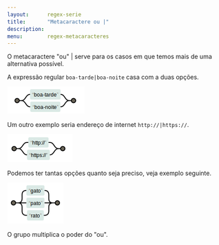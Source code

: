```yaml
---
layout:      regex-serie
title:       "Metacaractere ou |"
description: 
menu:        regex-metacaracteres
---
```


O metacaractere "ou" | serve para os casos em que temos mais de uma alternativa possível.

A expressão regular `boa-tarde|boa-noite` casa com a duas opções.

![Figura ilustrando o metacaractere ou](../metacaractere-ou/metacaractere-ou-01.png "Expressão Regular: metacaractere ou")

Um outro exemplo seria endereço de internet `http://|https://`.

![Figura ilustrando o metacaractere ou](../metacaractere-ou/metacaractere-ou-02.png "Expressão Regular: metacaractere ou")

Podemos ter tantas opções quanto seja preciso, veja exemplo seguinte.

![Figura ilustrando o metacaractere ou](../metacaractere-ou/metacaractere-ou-03.png "Expressão Regular: metacaractere ou")

O grupo multiplica o poder do "ou".